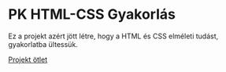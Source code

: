 # PK HTML-CSS Gyakorlás

Ez a projekt azért jött létre, hogy a HTML és CSS elméleti tudást, gyakorlatba ültessük.

[Projekt ötlet](https://www.frontendmentor.io/challenges/fylo-dark-theme-landing-page-5ca5f2d21e82137ec91a50fd)

